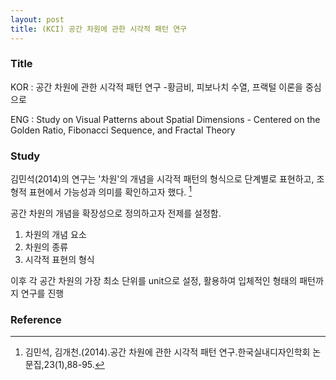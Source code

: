 ```yaml
---
layout: post
title: (KCI) 공간 차원에 관한 시각적 패턴 연구
---
```


### Title
KOR : 공간 차원에 관한 시각적 패턴 연구 -황금비, 피보나치 수열, 프랙털 이론을 중심으로 

ENG : Study on Visual Patterns about Spatial Dimensions - Centered on the Golden Ratio, Fibonacci Sequence, and Fractal Theory


### Study
김민석(2014)의 연구는 '차원'의 개념을 시각적 패턴의 형식으로 단계별로 표현하고, 조형적 표현에서 가능성과 의미를 확인하고자 했다. [^1]

공간 차원의 개념을 확장성으로 정의하고자 전제를 설정함.
1. 차원의 개념 요소 
2. 차원의 종류
3. 시각적 표현의 형식

이후 각 공간 차원의 가장 최소 단위를 unit으로 설정, 활용하여 입체적인 형태의 패턴까지 연구를 진행 

### Reference
[^1]: 김민석, 김개천.(2014).공간 차원에 관한 시각적 패턴 연구.한국실내디자인학회 논문집,23(1),88-95.

